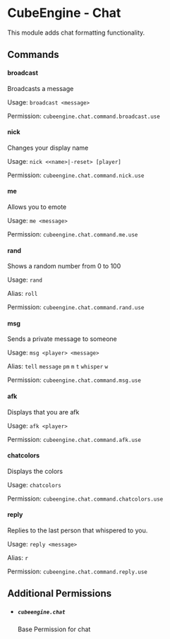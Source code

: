 # CubeEngine - Chat

This module adds chat formatting functionality.

## Commands

#### broadcast

Broadcasts a message

Usage: `broadcast <message>`

Permission: `cubeengine.chat.command.broadcast.use`

#### nick

Changes your display name

Usage: `nick <<name>|-reset> [player]`

Permission: `cubeengine.chat.command.nick.use`

#### me

Allows you to emote

Usage: `me <message>`

Permission: `cubeengine.chat.command.me.use`

#### rand

Shows a random number from 0 to 100

Usage: `rand `

Alias:
`roll`

Permission: `cubeengine.chat.command.rand.use`

#### msg

Sends a private message to someone

Usage: `msg <player> <message>`

Alias:
`tell`
`message`
`pm`
`m`
`t`
`whisper`
`w`

Permission: `cubeengine.chat.command.msg.use`

#### afk

Displays that you are afk

Usage: `afk <player>`

Permission: `cubeengine.chat.command.afk.use`

#### chatcolors

Displays the colors

Usage: `chatcolors `

Permission: `cubeengine.chat.command.chatcolors.use`

#### reply

Replies to the last person that whispered to you.

Usage: `reply <message>`

Alias:
`r`

Permission: `cubeengine.chat.command.reply.use`

## Additional Permissions

 - ##### `cubeengine.chat`
   Base Permission for chat

